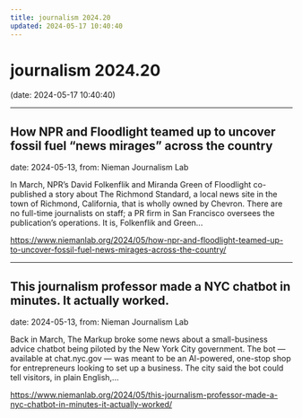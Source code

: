 ```yaml
---
title: journalism 2024.20
updated: 2024-05-17 10:40:40
---
```


# journalism 2024.20

(date: 2024-05-17 10:40:40)

---

## How NPR and Floodlight teamed up to uncover fossil fuel “news mirages” across the country

date: 2024-05-13, from: Nieman Journalism Lab

In March, NPR’s David Folkenflik and Miranda Green of Floodlight co-published a story about The Richmond Standard, a local news site in the town of Richmond, California, that is wholly owned by Chevron. There are no full-time journalists on staff; a PR firm in San Francisco oversees the publication’s operations. It is, Folkenflik and Green... 

<https://www.niemanlab.org/2024/05/how-npr-and-floodlight-teamed-up-to-uncover-fossil-fuel-news-mirages-across-the-country/>

---

## This journalism professor made a NYC chatbot in minutes. It actually worked.

date: 2024-05-13, from: Nieman Journalism Lab

Back in March, The Markup broke some news about a small-business advice chatbot being piloted by the New York City government. The bot — available at chat.nyc.gov — was meant to be an AI-powered, one-stop shop for entrepreneurs looking to set up a business. The city said the bot could tell visitors, in plain English,... 

<https://www.niemanlab.org/2024/05/this-journalism-professor-made-a-nyc-chatbot-in-minutes-it-actually-worked/>


